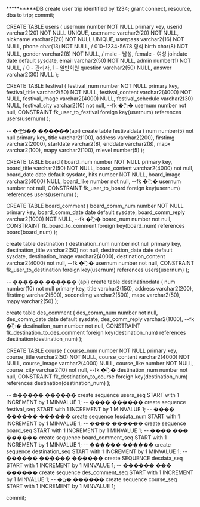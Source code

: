 **********DB
create user trip identified by 1234;
grant connect, resource, dba to trip;
commit;

CREATE TABLE users (
   usernum number NOT NULL primary key,
   userid varchar2(20) NOT NULL UNIQUE,
   username varchar2(20) NOT NULL,
   nickname varchar2(20) NOT NULL UNIQUE,
   userpass varchar2(16) NOT NULL,
   phone char(13) NOT NULL,  / 010-1234-5678 형식
   birth char(8) NOT NULL,
   gender varchar2(8) NOT NULL, / male - 남성, female - 여성
   joindate date default sysdate,
   email varchar2(50) NOT NULL,
   admin number(1) NOT NULL, / 0 - 관리자, 1 - 일반회원
   question varchar2(50) NULL,
   answer varchar2(30) NULL
);

CREATE TABLE festival (
   festival_num number NOT NULL primary key,
   festival_title varchar2(50) NOT NULL,
   festival_content varchar2(4000) NOT NULL,
   festival_image varchar2(4000) NULL,
   festival_schedule varchar2(30) NULL,
   festival_city varchar2(10) not null,
   --fk �߰�
   usernum number not null,
   CONSTRAINT fk_user_to_festival foreign key(usernum) references users(usernum)
);

-- �佺Ƽ�� ������(api)
create table festivaldata (
    num number(5) not null primary key,
    title varchar2(100),
    address varchar2(200),
    firstimg varchar2(2000),
    startdate varchar2(8),
    enddate varchar2(8),
    mapx varchar2(100),
    mapy varchar2(100),
    mlevel number(5)
);

CREATE TABLE board (
   board_num number NOT NULL primary key,
   board_title varchar2(50) NOT NULL,
   board_content varchar2(4000) not null,
   board_date date default sysdate,
   hits number NOT NULL,
   board_image varchar2(4000) NULL,
   board_like number not null,
   --fk �߰�
   usernum number not null,
   CONSTRAINT fk_user_to_board foreign key(usernum) references users(usernum)
);

CREATE TABLE board_comment (
   board_comm_num number NOT NULL primary key,
   board_comm_date date default sysdate,
   board_comm_reply varchar2(1000) NOT NULL,
   --fk �߰�
   board_num number not null,
   CONSTRAINT fk_board_to_comment foreign key(board_num) references board(board_num)
);

create table destination (
    destination_num number not null primary key,
    destination_title varchar2(50) not null,
    destination_date date default sysdate,
    destination_image varchar2(4000),
    destination_content varchar2(4000) not null,
    --fk �߰�
    usernum number not null,
    CONSTRAINT fk_user_to_destination foreign key(usernum) references users(usernum)
);

-- ������ ������ (api)
create table destinatinodata (
    num number(10) not null primary key,
    title varchar2(150),
    address varchar2(200),
    firstimg varchar2(500),
    secondimg varchar2(500),
    mapx varchar2(50),
    mapy varchar2(50)
);

create table des_comment (
    des_comm_num number not null,
    des_comm_date date default sysdate,
    des_comm_reply varchar2(1000),
    --fk �߰�
    destination_num number not null,
    CONSTRAINT fk_destination_to_des_comment foreign key(destination_num) references destination(destination_num)
);
    

CREATE TABLE course (
   course_num number NOT NULL primary key,
   course_title varchar2(50) NOT NULL,
   course_content varchar2(4000) NOT NULL,
   course_image varchar2(4000) NULL,
   course_like number NOT NULL,
   course_city varchar2(10) not null,
   --fk �߰�
   destination_num number not null,
    CONSTRAINT fk_destination_to_course foreign key(destination_num) references destination(destination_num)
);

-- ȸ����� ������
create sequence users_seq
START with 1 INCREMENT by 1 MINVALUE 1;
-- ���� ������
create sequence festival_seq
START with 1 INCREMENT by 1 MINVALUE 1;
-- ���� ������ ������
create sequence fesdata_num
START with 1 INCREMENT by 1 MINVALUE 1;
-- ���� ������
create sequence board_seq
START with 1 INCREMENT by 1 MINVALUE 1;
-- ���� ��� ������
create sequence board_comment_seq
START with 1 INCREMENT by 1 MINVALUE 1;
-- ������ ������
create sequence destination_seq
START with 1 INCREMENT by 1 MINVALUE 1;
-- ������ ������ ������
create SEQUENCE desdata_seq 
START with 1 INCREMENT by 1 MINVALUE 1;
-- ������ ��� ������
create sequence des_comment_seq
START with 1 INCREMENT by 1 MINVALUE 1;
-- �ڽ� ������
create sequence course_seq
START with 1 INCREMENT by 1 MINVALUE 1;

commit;